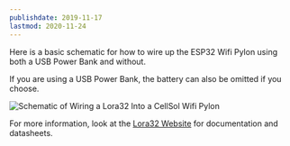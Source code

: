 ```yaml
---
publishdate: 2019-11-17
lastmod: 2020-11-24
---
```


Here is a basic schematic for how to wire up the ESP32 Wifi Pylon using both a USB Power Bank and without.

If you are using a USB Power Bank, the battery can also be omitted if you choose.

![Schematic of Wiring a Lora32 Into a CellSol Wifi Pylon](../esp32_wifi_schem.png)

For more information, look at the [Lora32 Website](https://heltec.org/project/wifi-lora-32/) for documentation and datasheets.